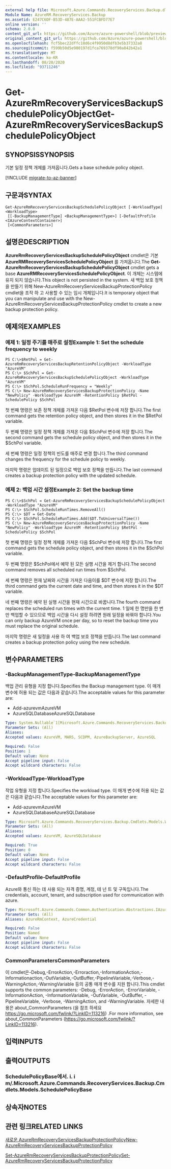 ```yaml
---
external help file: Microsoft.Azure.Commands.RecoveryServices.Backup.dll-Help.xml
Module Name: AzureRM.RecoveryServices.Backup
ms.assetid: E247C6DF-B53D-487E-AAA2-551FCBFD77E7
online version: ''
schema: 2.0.0
content_git_url: https://github.com/Azure/azure-powershell/blob/preview/src/ResourceManager/RecoveryServices.Backup/Commands.RecoveryServices.Backup/help/Get-AzureRmRecoveryServicesBackupSchedulePolicyObject.md
original_content_git_url: https://github.com/Azure/azure-powershell/blob/preview/src/ResourceManager/RecoveryServices.Backup/Commands.RecoveryServices.Backup/help/Get-AzureRmRecoveryServicesBackupSchedulePolicyObject.md
ms.openlocfilehash: fcf5bec22dffc18d6c4f9950d8dfb3e5b37332a8
ms.sourcegitcommit: f599b50d5e980197d1fca769378df90a842b42a1
ms.translationtype: MT
ms.contentlocale: ko-KR
ms.lasthandoff: 08/20/2020
ms.locfileid: "93711246"
---
```

# <span data-ttu-id="24fbf-101">Get-AzureRmRecoveryServicesBackupSchedulePolicyObject</span><span class="sxs-lookup"><span data-stu-id="24fbf-101">Get-AzureRmRecoveryServicesBackupSchedulePolicyObject</span></span>

## <span data-ttu-id="24fbf-102">SYNOPSIS</span><span class="sxs-lookup"><span data-stu-id="24fbf-102">SYNOPSIS</span></span>
<span data-ttu-id="24fbf-103">기본 일정 정책 개체를 가져옵니다.</span><span class="sxs-lookup"><span data-stu-id="24fbf-103">Gets a base schedule policy object.</span></span>

[!INCLUDE [migrate-to-az-banner](../../includes/migrate-to-az-banner.md)]

## <span data-ttu-id="24fbf-104">구문과</span><span class="sxs-lookup"><span data-stu-id="24fbf-104">SYNTAX</span></span>

```
Get-AzureRmRecoveryServicesBackupSchedulePolicyObject [-WorkloadType] <WorkloadType>
 [[-BackupManagementType] <BackupManagementType>] [-DefaultProfile <IAzureContextContainer>]
 [<CommonParameters>]
```

## <span data-ttu-id="24fbf-105">설명은</span><span class="sxs-lookup"><span data-stu-id="24fbf-105">DESCRIPTION</span></span>
<span data-ttu-id="24fbf-106">**AzureRmRecoveryServicesBackupSchedulePolicyObject** cmdlet은 기본 **AzureRMRecoveryServicesSchedulePolicyObject** 를 가져옵니다.</span><span class="sxs-lookup"><span data-stu-id="24fbf-106">The **Get-AzureRmRecoveryServicesBackupSchedulePolicyObject** cmdlet gets a base **AzureRMRecoveryServicesSchedulePolicyObject**.</span></span>
<span data-ttu-id="24fbf-107">이 개체는 시스템에 유지 되지 않습니다.</span><span class="sxs-lookup"><span data-stu-id="24fbf-107">This object is not persisted in the system.</span></span>
<span data-ttu-id="24fbf-108">새 백업 보호 정책을 만들기 위해 New-AzureRmRecoveryServicesBackupProtectionPolicy cmdlet을 조작 하 고 사용할 수 있는 임시 개체입니다.</span><span class="sxs-lookup"><span data-stu-id="24fbf-108">It is temporary object that you can manipulate and use with the New-AzureRmRecoveryServicesBackupProtectionPolicy cmdlet to create a new backup protection policy.</span></span>

## <span data-ttu-id="24fbf-109">예제의</span><span class="sxs-lookup"><span data-stu-id="24fbf-109">EXAMPLES</span></span>

### <span data-ttu-id="24fbf-110">예제 1: 일정 주기를 매주로 설정</span><span class="sxs-lookup"><span data-stu-id="24fbf-110">Example 1: Set the schedule frequency to weekly</span></span>
```
PS C:\>$RetPol = Get-AzureRmRecoveryServicesBackupRetentionPolicyObject -WorkloadType "AzureVM" 
PS C:\> $SchPol = Get-AzureRmRecoveryServicesBackupSchedulePolicyObject -WorkloadType "AzureVM" 
PS C:\> $SchPol.ScheduleRunFrequency = "Weekly"
PS C:\> New-AzureRmRecoveryServicesBackupProtectionPolicy -Name "NewPolicy" -WorkloadType AzureVM -RetentionPolicy $RetPol -SchedulePolicy $SchPol
```

<span data-ttu-id="24fbf-111">첫 번째 명령은 보존 정책 개체를 가져온 다음 $RetPol 변수에 저장 합니다.</span><span class="sxs-lookup"><span data-stu-id="24fbf-111">The first command gets the retention policy object, and then stores it in the $RetPol variable.</span></span>

<span data-ttu-id="24fbf-112">두 번째 명령은 일정 정책 개체를 가져온 다음 $SchPol 변수에 저장 합니다.</span><span class="sxs-lookup"><span data-stu-id="24fbf-112">The second command gets the schedule policy object, and then stores it in the $SchPol variable.</span></span>

<span data-ttu-id="24fbf-113">세 번째 명령은 일정 정책의 빈도를 매주로 변경 합니다.</span><span class="sxs-lookup"><span data-stu-id="24fbf-113">The third command changes the frequency for the schedule policy to weekly.</span></span>

<span data-ttu-id="24fbf-114">마지막 명령은 업데이트 된 일정으로 백업 보호 정책을 만듭니다.</span><span class="sxs-lookup"><span data-stu-id="24fbf-114">The last command creates a backup protection policy with the updated schedule.</span></span>

### <span data-ttu-id="24fbf-115">예제 2: 백업 시간 설정</span><span class="sxs-lookup"><span data-stu-id="24fbf-115">Example 2: Set the backup time</span></span>
```
PS C:\>$SchPol = Get-AzureRmRecoveryServicesBackupSchedulePolicyObject -WorkloadType "AzureVM" 
PS C:\> $SchPol.ScheduleRunTimes.RemoveAll()
PS C:\> $DT = Get-Date
PS C:\> $SchPol.ScheduleRunTimes.Add($DT.ToUniversalTime())
PS C:\> New-AzureRmRecoveryServicesBackupProtectionPolicy -Name "NewPolicy" -WorkloadType AzureVM -RetentionPolicy $RetPol -SchedulePolicy $SchPol
```

<span data-ttu-id="24fbf-116">첫 번째 명령은 일정 정책 개체를 가져온 다음 $SchPol 변수에 저장 합니다.</span><span class="sxs-lookup"><span data-stu-id="24fbf-116">The first command gets the schedule policy object, and then stores it in the $SchPol variable.</span></span>

<span data-ttu-id="24fbf-117">두 번째 명령은 $SchPol에서 예약 된 모든 실행 시간을 제거 합니다.</span><span class="sxs-lookup"><span data-stu-id="24fbf-117">The second command removes all scheduled run times from $SchPol.</span></span>

<span data-ttu-id="24fbf-118">세 번째 명령은 현재 날짜와 시간을 가져온 다음이를 $DT 변수에 저장 합니다.</span><span class="sxs-lookup"><span data-stu-id="24fbf-118">The third command gets the current date and time, and then stores it in the $DT variable.</span></span>

<span data-ttu-id="24fbf-119">네 번째 명령은 예약 된 실행 시간을 현재 시간으로 바꿉니다.</span><span class="sxs-lookup"><span data-stu-id="24fbf-119">The fourth command replaces the scheduled run times with the current time.</span></span>
<span data-ttu-id="24fbf-120">1 일에 한 명만을 한 번만 백업할 수 있으므로 백업 시간을 다시 설정 하려면 원래 일정을 바꿔야 합니다.</span><span class="sxs-lookup"><span data-stu-id="24fbf-120">You can only backup AzureVM once per day, so to reset the backup time you must replace the original schedule.</span></span>

<span data-ttu-id="24fbf-121">마지막 명령은 새 일정을 사용 하 여 백업 보호 정책을 만듭니다.</span><span class="sxs-lookup"><span data-stu-id="24fbf-121">The last command creates a backup protection policy using the new schedule.</span></span>

## <span data-ttu-id="24fbf-122">변수</span><span class="sxs-lookup"><span data-stu-id="24fbf-122">PARAMETERS</span></span>

### <span data-ttu-id="24fbf-123">-BackupManagementType</span><span class="sxs-lookup"><span data-stu-id="24fbf-123">-BackupManagementType</span></span>
<span data-ttu-id="24fbf-124">백업 관리 유형을 지정 합니다.</span><span class="sxs-lookup"><span data-stu-id="24fbf-124">Specifies the Backup management type.</span></span>
<span data-ttu-id="24fbf-125">이 매개 변수에 허용 되는 값은 다음과 같습니다.</span><span class="sxs-lookup"><span data-stu-id="24fbf-125">The acceptable values for this parameter are:</span></span>

- <span data-ttu-id="24fbf-126">Add-azurevm</span><span class="sxs-lookup"><span data-stu-id="24fbf-126">AzureVM</span></span> 
- <span data-ttu-id="24fbf-127">AzureSQLDatabase</span><span class="sxs-lookup"><span data-stu-id="24fbf-127">AzureSQLDatabase</span></span>

```yaml
Type: System.Nullable`1[Microsoft.Azure.Commands.RecoveryServices.Backup.Cmdlets.Models.BackupManagementType]
Parameter Sets: (All)
Aliases: 
Accepted values: AzureVM, MARS, SCDPM, AzureBackupServer, AzureSQL

Required: False
Position: 1
Default value: None
Accept pipeline input: False
Accept wildcard characters: False
```

### <span data-ttu-id="24fbf-128">-WorkloadType</span><span class="sxs-lookup"><span data-stu-id="24fbf-128">-WorkloadType</span></span>
<span data-ttu-id="24fbf-129">작업 유형을 지정 합니다.</span><span class="sxs-lookup"><span data-stu-id="24fbf-129">Specifies the workload type.</span></span>
<span data-ttu-id="24fbf-130">이 매개 변수에 허용 되는 값은 다음과 같습니다.</span><span class="sxs-lookup"><span data-stu-id="24fbf-130">The acceptable values for this parameter are:</span></span>

- <span data-ttu-id="24fbf-131">Add-azurevm</span><span class="sxs-lookup"><span data-stu-id="24fbf-131">AzureVM</span></span> 
- <span data-ttu-id="24fbf-132">AzureSQLDatabase</span><span class="sxs-lookup"><span data-stu-id="24fbf-132">AzureSQLDatabase</span></span>

```yaml
Type: Microsoft.Azure.Commands.RecoveryServices.Backup.Cmdlets.Models.WorkloadType
Parameter Sets: (All)
Aliases: 
Accepted values: AzureVM, AzureSQLDatabase

Required: True
Position: 0
Default value: None
Accept pipeline input: False
Accept wildcard characters: False
```

### <span data-ttu-id="24fbf-133">-DefaultProfile</span><span class="sxs-lookup"><span data-stu-id="24fbf-133">-DefaultProfile</span></span>
<span data-ttu-id="24fbf-134">Azure와 통신 하는 데 사용 되는 자격 증명, 계정, 테 넌 트 및 구독입니다.</span><span class="sxs-lookup"><span data-stu-id="24fbf-134">The credentials, account, tenant, and subscription used for communication with azure.</span></span>

```yaml
Type: Microsoft.Azure.Commands.Common.Authentication.Abstractions.IAzureContextContainer
Parameter Sets: (All)
Aliases: AzureRmContext, AzureCredential

Required: False
Position: Named
Default value: None
Accept pipeline input: False
Accept wildcard characters: False
```

### <span data-ttu-id="24fbf-135">CommonParameters</span><span class="sxs-lookup"><span data-stu-id="24fbf-135">CommonParameters</span></span>
<span data-ttu-id="24fbf-136">이 cmdlet은-Debug,-ErrorAction,-Erroraction,-InformationAction,-Informationaction,-OutVariable,-OutBuffer,-PipelineVariable,-Verbose,-WarningAction,-WarningVariable 등의 공통 매개 변수를 지원 합니다.</span><span class="sxs-lookup"><span data-stu-id="24fbf-136">This cmdlet supports the common parameters: -Debug, -ErrorAction, -ErrorVariable, -InformationAction, -InformationVariable, -OutVariable, -OutBuffer, -PipelineVariable, -Verbose, -WarningAction, and -WarningVariable.</span></span> <span data-ttu-id="24fbf-137">자세한 내용은 about_CommonParameters (을 참조 하세요 https://go.microsoft.com/fwlink/?LinkID=113216) .</span><span class="sxs-lookup"><span data-stu-id="24fbf-137">For more information, see about_CommonParameters (https://go.microsoft.com/fwlink/?LinkID=113216).</span></span>

## <span data-ttu-id="24fbf-138">입력</span><span class="sxs-lookup"><span data-stu-id="24fbf-138">INPUTS</span></span>

## <span data-ttu-id="24fbf-139">출력</span><span class="sxs-lookup"><span data-stu-id="24fbf-139">OUTPUTS</span></span>

### <span data-ttu-id="24fbf-140">SchedulePolicyBase에서. i. i m/.</span><span class="sxs-lookup"><span data-stu-id="24fbf-140">Microsoft.Azure.Commands.RecoveryServices.Backup.Cmdlets.Models.SchedulePolicyBase</span></span>

## <span data-ttu-id="24fbf-141">상속자</span><span class="sxs-lookup"><span data-stu-id="24fbf-141">NOTES</span></span>

## <span data-ttu-id="24fbf-142">관련 링크</span><span class="sxs-lookup"><span data-stu-id="24fbf-142">RELATED LINKS</span></span>

[<span data-ttu-id="24fbf-143">새로운 AzureRmRecoveryServicesBackupProtectionPolicy</span><span class="sxs-lookup"><span data-stu-id="24fbf-143">New-AzureRmRecoveryServicesBackupProtectionPolicy</span></span>](./New-AzureRmRecoveryServicesBackupProtectionPolicy.md)

[<span data-ttu-id="24fbf-144">Set-AzureRmRecoveryServicesBackupProtectionPolicy</span><span class="sxs-lookup"><span data-stu-id="24fbf-144">Set-AzureRmRecoveryServicesBackupProtectionPolicy</span></span>](./Set-AzureRmRecoveryServicesBackupProtectionPolicy.md)


